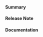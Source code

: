 <!--
Thanks for opening a pull request! Please do not just delete this text.  The three fields below are mandatory.

Please remember to:
- This PR requires an issue. If it is a new feature, the issue should proceed the PR and will have allowed sufficient time for discussions to take place. Please use
issue tags such as "Closes #XYZ" or "Resolves sigstore/repo-name#XYZ".
  [documentation](https://docs.github.com/en/github/managing-your-work-on-github/linking-a-pull-request-to-an-issue#linking-a-pull-request-to-an-issue-using-a-keyword)
- ensure your commits are signed-off, as sigstore uses the [DCO](https://en.wikipedia.org/wiki/Developer_Certificate_of_Origin) using `git commit -s`, or `git commit -s --amend` if you want to amend already existing commits
- lastly, ensure there are no merge commits!

Thank you :)
-->

#### Summary
<!--
 Explain the **motivation** for making this change. What existing problem does the pull request solve? How can reviewers test this PR?
-->

#### Release Note
<!--
Add a release note for each of the following conditions:

* Config changes (additions, deletions, updates)
* API additions—new endpoint, new response fields, or newly accepted request parameters
* Database changes (any)
* Websocket additions or changes
* Anything noteworthy to an administrator running private sigstore instances (err on the side of over-communicating)
* New features and improvements, including behavioural changes, UI changes and CLI changes
* Bug fixes and fixes of previous known issues
* Deprecation warnings, breaking changes, or compatibility notes

If no release notes are required write NONE. Use past-tense.

-->

#### Documentation
<!--

Does this change require an update to documentation? How will users implement your new feature?

Please reference a PR within https://docs.sigstore.dev

-->
